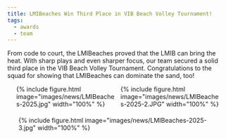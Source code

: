 ```yaml
---
title: LMIBeaches Win Third Place in VIB Beach Volley Tournament!
tags:
  - awards
  - team
---
```


<!-- excerpt start -->
<!-- excerpt end -->
From code to court, the LMIBeaches proved that the LMIB can bring the heat. With sharp plays and even sharper focus, our team secured a solid third place in the VIB Beach Volley Tournament. Congratulations to the squad for showing that LMIBeaches can dominate the sand, too!

<div style="display: flex; flex-wrap: wrap; justify-content: center; gap: 10px;">

  <div style="flex: 1 1 45%; max-width: 45%;">
    {% include figure.html image="images/news/LMIBeaches-2025.jpg" width="100%" %}
  </div>

  <div style="flex: 1 1 45%; max-width: 45%;">
    {% include figure.html image="images/news/LMIBeaches-2025-2.JPG" width="100%" %}
  </div>

  <div style="flex: 1 1 90%; max-width: 90%; margin-top: 10px;">
    {% include figure.html image="images/news/LMIBeaches-2025-3.jpg" width="100%" %}
  </div>

</div>